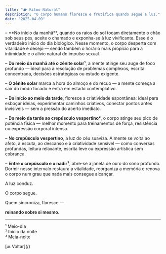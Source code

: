 ```yaml
---
title: "🏕️ Ritmo Natural"
description: "O corpo humano floresce e frutifica quando segue a luz."
date: "2025-04-09"
---
```


<section class="section">
  – **No início da manhã**, quando os raios do sol tocam diretamente o chão sob seus pés, aceite o chamado e exponha-se à luz vivificante. Esse é o verdadeiro início do dia biológico. Nesse momento, o corpo desperta com vitalidade e desejo — sendo também o horário mais propício para a intimidade e o alívio natural do impulso sexual.

  – **Do meio da manhã até o zênite solar¹**, a mente atinge seu auge de foco profundo — ideal para a resolução de problemas complexos, escrita concentrada, decisões estratégicas ou estudo exigente.

  – **O zênite solar** marca a hora do almoço e do recuo — a mente começa a sair do modo focado e entra em estado contemplativo.

  – **Do início ao meio da tarde**, floresce a criatividade espontânea: ideal para esboçar ideias, experimentar caminhos criativos, conectar pontos antes invisíveis — sem a pressão do acerto imediato.

  – **Do meio da tarde ao crepúsculo vespertino²**, o corpo atinge seu pico de potência física — melhor momento para treinamentos de força, resistência ou expressão corporal intensa.

  – **No crepúsculo vespertino**, a luz do céu suaviza. A mente se volta ao afeto, à escuta, ao descanso e à criatividade sensível — como conversas profundas, leitura relaxante, escrita leve ou expressão artística sem cobrança.

  – **Entre o crepúsculo e o nadir³**, abre-se a janela de ouro do sono profundo. Dormir nesse intervalo restaura a vitalidade, reorganiza a memória e renova o corpo num grau que nada mais consegue alcançar.

  A luz conduz.

  O corpo segue.

  Quem sincroniza, floresce —

  **reinando sobre si mesmo.**

  <hr />

  ¹ Meio-dia  
  ² Início da noite  
  ³ Meia-noite
</section>

<section class="section text-center">
  [🔙 Voltar](/)
</section>
